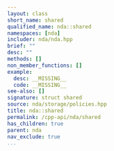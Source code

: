 ```yaml
---
layout: class
short_name: shared
qualified_name: nda::shared
namespaces: [nda]
includer: nda/nda.hpp
brief: ""
desc: ""
methods: []
non_member_functions: []
example:
  desc: __MISSING__
  code: __MISSING__
see-also: []
signature: struct shared
source: nda/storage/policies.hpp
title: nda::shared
permalink: /cpp-api/nda/shared
has_children: true
parent: nda
nav_exclude: true
...
```



